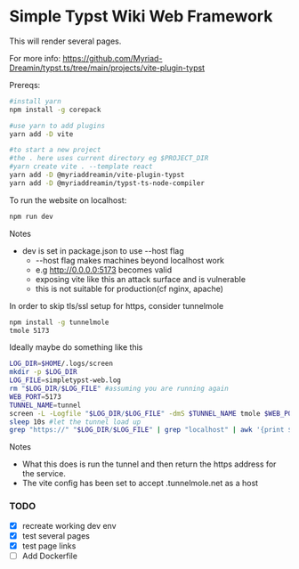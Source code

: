 # Simple Typst Wiki Web Framework

This will render several pages.

For more info:
https://github.com/Myriad-Dreamin/typst.ts/tree/main/projects/vite-plugin-typst

Prereqs:

```bash
#install yarn
npm install -g corepack

#use yarn to add plugins
yarn add -D vite

#to start a new project
#the . here uses current directory eg $PROJECT_DIR
#yarn create vite . --template react 
yarn add -D @myriaddreamin/vite-plugin-typst
yarn add -D @myriaddreamin/typst-ts-node-compiler
```

To run the website on localhost:
```bash
npm run dev
```
Notes
* dev is set in package.json to use --host flag
	* --host flag makes machines beyond localhost work
	* e.g http://0.0.0.0:5173 becomes valid
	* exposing vite like this an attack surface and is vulnerable
	* this is not suitable for production(cf nginx, apache) 

In order to skip tls/ssl setup for https, consider tunnelmole
```bash
npm install -g tunnelmole
tmole 5173
```

Ideally maybe do something like this
```bash
LOG_DIR=$HOME/.logs/screen
mkdir -p $LOG_DIR
LOG_FILE=simpletypst-web.log
rm "$LOG_DIR/$LOG_FILE" #assuming you are running again
WEB_PORT=5173
TUNNEL_NAME=tunnel
screen -L -Logfile "$LOG_DIR/$LOG_FILE" -dmS $TUNNEL_NAME tmole $WEB_PORT
sleep 10s #let the tunnel load up
grep "https://" "$LOG_DIR/$LOG_FILE" | grep "localhost" | awk '{print $1}'
```
Notes
* What this does is run the tunnel and then return the https address for the service.
* The vite config has been set to accept .tunnelmole.net as a host

### TODO
- [x] recreate working dev env
- [x] test several pages
- [x] test page links 
- [ ] Add Dockerfile
